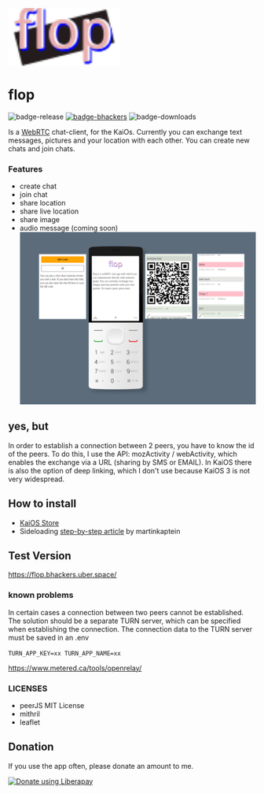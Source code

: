 <img src="/images/logo.svg" width="228"/>

# flop

![badge-release](https://img.shields.io/github/v/release/strukturart/fwatermelon?include_prereleases&style=plastic)
[![badge-bhackers](https://img.shields.io/badge/bHackers-bHackerStore-orange)](https://store.bananahackers.net/#watermelon)
![badge-downloads](https://img.shields.io/github/downloads/strukturart/watermelon/total)

Is a <a href="https://en.wikipedia.org/wiki/WebRTC">WebRTC</a> chat-client, for the KaiOs.
Currently you can exchange text messages, pictures and your location with each other. You can create new chats and join chats.

### Features

- create chat
- join chat
- share location
- share live location
- share image
- audio message (coming soon)
  ![image-4](/images/mockup.png)

## yes, but

In order to establish a connection between 2 peers, you have to know the id of the peers. To do this, I use the API: mozActivity / webActivity, which enables the exchange via a URL (sharing by SMS or EMAIL). In KaiOS there is also the option of deep linking, which I don't use because KaiOS 3 is not very widespread.

## How to install

- <a href="https://www.kaiostech.com/store/apps/?bundle_id=kaios.app.flop">KaiOS Store</a>
- Sideloading <a href="https://www.martinkaptein.com/blog/sideloading-and-deploying-apps-to-kai-os/">step-by-step article</a> by martinkaptein

## Test Version

<a href="https://flop.bhackers.uber.space/">https://flop.bhackers.uber.space/</a>

### known problems

In certain cases a connection between two peers cannot be established. The solution should be a separate TURN server, which can be specified when establishing the connection. The connection data to the TURN server must be saved in an .env

`TURN_APP_KEY=xx
TURN_APP_NAME=xx`

https://www.metered.ca/tools/openrelay/

### LICENSES

- peerJS MIT License
- mithril
- leaflet

## Donation

If you use the app often, please donate an amount to me.

<a href="https://liberapay.com/perry_______/donate"><img alt="Donate using Liberapay" src="https://liberapay.com/assets/widgets/donate.svg"></a>

